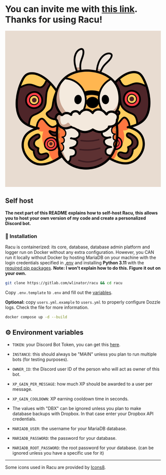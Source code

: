 # You can invite me with [this link](https://discord.com/oauth2/authorize?client_id=1038050427272429588&permissions=8&scope=bot). Thanks for using Racu!

![Racu art](art/racu_logo.png)

## Self host

**The next part of this README explains how to self-host Racu, this allows you to host your own version of my code and
create a personalized Discord bot.**

### 📲 Installation

Racu is containerized: its core, database, database admin platform and logger run on Docker without any extra
configuration.
However, you CAN run it locally without Docker by hosting MariaDB on your machine with the login credentials specified
in [.env](.env.template) and installing **Python 3.11** with the [required pip packages](requirements.txt). **Note: I
won't explain how to do this. Figure it out on your own.**

```sh
git clone https://gitlab.com/wlinator/racu && cd racu
```

Copy `.env.template` to `.env` and fill out the [variables](#env-keys).

**Optional:** copy `users.yml.example` to `users.yml` to properly configure Dozzle logs. Check the file for more
information.

```sh
docker compose up -d --build
```

## ⚙️ Environment variables

- `TOKEN`: your Discord Bot Token, you can get this [here](https://discord.com/developers/applications).
- `INSTANCE`: this should always be "MAIN" unless you plan to run multiple bots (for testing purposes).
- `OWNER_ID`: the Discord user ID of the person who will act as owner of this bot.

- `XP_GAIN_PER_MESSAGE`: how much XP should be awarded to a user per message.
- `XP_GAIN_COOLDOWN`: XP earning cooldown time in seconds.

- The values with "DBX" can be ignored unless you plan to make database backups with Dropbox. In that case enter your
  Dropbox API credentials.

- `MARIADB_USER`: the username for your MariaDB database.
- `MARIADB_PASSWORD`: the password for your database.
- `MARIADB_ROOT_PASSWORD`: the root password for your database. (can be ignored unless you have a specific use for it)

---

Some icons used in Racu are provided by [Icons8](https://icons8.com/).

